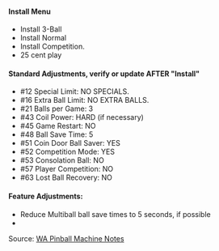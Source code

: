 #### Install Menu
-   Install 3-Ball
-   Install Normal
-   Install Competition.
-   25 cent play
#### Standard Adjustments, verify or update AFTER "Install"
-   #12 Special Limit: NO SPECIALS.
-   #16 Extra Ball Limit: NO EXTRA BALLS.
-   #21 Balls per Game: 3
-   #43 Coil Power: HARD (if necessary)
-   #45 Game Restart: NO
-   #48 Ball Save Time: 5
-   #51 Coin Door Ball Saver: YES
-   #52 Competition Mode: YES
-   #53 Consolation Ball: NO
-   #57 Player Competition: NO
-   #63 Lost Ball Recovery: NO
#### Feature Adjustments:
-   Reduce Multiball ball save times to 5 seconds, if possible
-

Source: [WA Pinball Machine Notes](http://wapinball.net/setups/)
